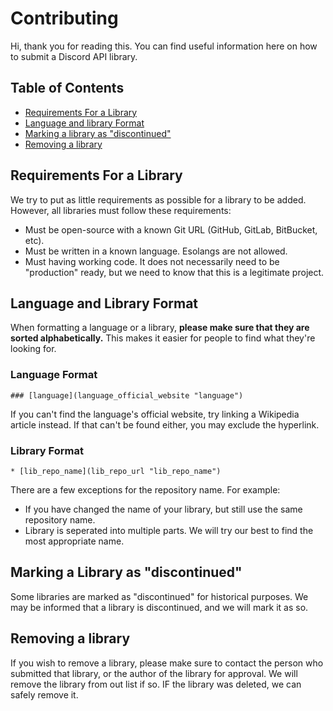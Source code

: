 # Contributing
Hi, thank you for reading this. You can find useful information here on how
to submit a Discord API library.

## Table of Contents
* [Requirements For a Library](#requirements-for-a-library)
* [Language and library Format](#language-and-library-format)
* [Marking a library as "discontinued"](#marking-a-library-as-discontinued)
* [Removing a library](#removing-a-library)

## Requirements For a Library
We try to put as little requirements as possible for a library to be added.
However, all libraries must follow these requirements:
* Must be open-source with a known Git URL (GitHub, GitLab, BitBucket, etc).
* Must be written in a known language. Esolangs are not allowed.
* Must having working code. It does not necessarily need to be "production"
ready, but we need to know that this is a legitimate project.

## Language and Library Format
When formatting a language or a library, **please make sure that they are
sorted alphabetically.** This makes it easier for people to find what they're
looking for.

### Language Format
```
### [language](language_official_website "language")
```
If you can't find the language's official website, try linking a Wikipedia
article instead. If that can't be found either, you may exclude the hyperlink.

### Library Format
```
* [lib_repo_name](lib_repo_url "lib_repo_name")
```
There are a few exceptions for the repository name. For example:
* If you have changed the name of your library, but still use the same repository name.
* Library is seperated into multiple parts. We will try our best to find the most appropriate name.

## Marking a Library as "discontinued"
Some libraries are marked as "discontinued" for historical purposes. We may
be informed that a library is discontinued, and we will mark it as so.

## Removing a library
If you wish to remove a library, please make sure to contact the person who
submitted that library, or the author of the library for approval. We will remove the library
from out list if so. IF the library was deleted, we can safely remove it.
